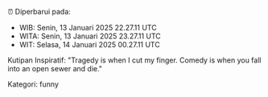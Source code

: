 ⏰ Diperbarui pada:
- WIB: Senin, 13 Januari 2025 22.27.11 UTC
- WITA: Senin, 13 Januari 2025 23.27.11 UTC
- WIT: Selasa, 14 Januari 2025 00.27.11 UTC

Kutipan Inspiratif:
"Tragedy is when I cut my finger. Comedy is when you fall into an open sewer and die."


Kategori: funny

